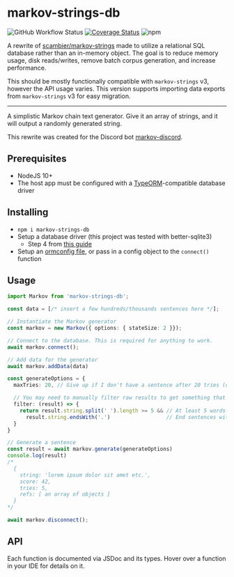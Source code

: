 # markov-strings-db

![GitHub Workflow Status](https://img.shields.io/github/workflow/status/claabs/markov-strings-db/Unit%20test%20and%20build)
[![Coverage Status](https://coveralls.io/repos/github/claabs/markov-strings-db/badge.svg?branch=master)](https://coveralls.io/github/claabs/markov-strings-db?branch=master)
![npm](https://img.shields.io/npm/v/markov-strings-db)

A rewrite of [scambier/markov-strings](https://github.com/scambier/markov-strings) made to utilize a relational SQL database rather than an in-memory object.
The goal is to reduce memory usage, disk reads/writes, remove batch corpus generation, and increase performance.

This should be mostly functionally compatible with `markov-strings` v3, however the API usage varies. This version supports importing data exports from `markov-strings` v3 for easy migration.

---

A simplistic Markov chain text generator.
Give it an array of strings, and it will output a randomly generated string.

This rewrite was created for the Discord bot [markov-discord](https://github.com/claabs/markov-discord).


## Prerequisites

- NodeJS 10+
- The host app must be configured with a [TypeORM](https://typeorm.io)-compatible database driver

## Installing

- `npm i markov-strings-db`
- Setup a database driver (this project was tested with better-sqlite3)
  - Step 4 from [this guide](https://github.com/typeorm/typeorm#installation)
- Setup an [ormconfig file](https://typeorm.io/#/using-ormconfig), or pass in a config object to the `connect()` function

## Usage

```typescript
import Markov from 'markov-strings-db';

const data = [/* insert a few hundreds/thousands sentences here */];

// Instantiate the Markov generator
const markov = new Markov({ options: { stateSize: 2 }});

// Connect to the database. This is required for anything to work.
await markov.connect();

// Add data for the generator
await markov.addData(data)

const generateOptions = {
  maxTries: 20, // Give up if I don't have a sentence after 20 tries (default is 10)

  // You may need to manually filter raw results to get something that fits your needs.
  filter: (result) => {
    return result.string.split(' ').length >= 5 && // At least 5 words
      result.string.endsWith('.')                  // End sentences with a dot.
  }
}

// Generate a sentence
const result = await markov.generate(generateOptions)
console.log(result)
/*
  {
    string: 'lorem ipsum dolor sit amet etc.',
    score: 42,
    tries: 5,
    refs: [ an array of objects ]
  }
*/

await markov.disconnect();
```

## API

Each function is documented via JSDoc and its types.
Hover over a function in your IDE for details on it.
